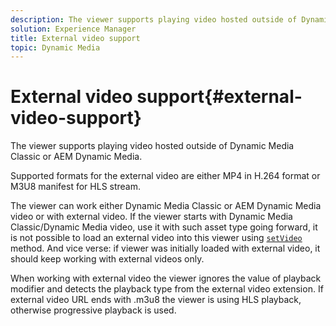```yaml
---
description: The viewer supports playing video hosted outside of Dynamic Media Classic or AEM Dynamic Media.
solution: Experience Manager
title: External video support
topic: Dynamic Media
---
```


# External video support{#external-video-support}

The viewer supports playing video hosted outside of Dynamic Media Classic or AEM Dynamic Media.

 Supported formats for the external video are either MP4 in H.264 format or M3U8 manifest for HLS stream.

The viewer can work either Dynamic Media Classic or AEM Dynamic Media video or with external video. If the viewer starts with Dynamic Media Classic/Dynamic Media video, use it with such asset type going forward, it is not possible to load an external video into this viewer using [ `setVideo`](../../c-html5-s7-aem-asset-viewers/c-html5-video-reference/c-html5-video-viewer-20-javascriptapiref/r-html5-video-viewer-20-javascriptapiref-setvideo.md#reference-85d3422d6ce64a36ac74827120b5a17c) method. And vice verse: if viewer was initially loaded with external video, it should keep working with external videos only.

When working with external video the viewer ignores the value of playback modifier and detects the playback type from the external video extension. If external video URL ends with .m3u8 the viewer is using HLS playback, otherwise progressive playback is used. 
